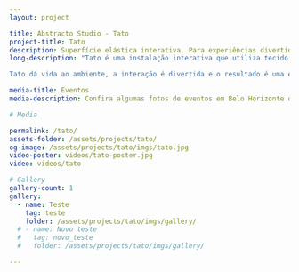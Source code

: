 ```yaml
---
layout: project

title: Abstracto Studio - Tato
project-title: Tato
description: Superfície elástica interativa. Para experiências divertidas e engajantes. O conteúdo visual é personalizável.
long-description: "Tato é uma instalação interativa que utiliza tecido elástico para interação com conteúdos visuais em tempo real. A instalação pode ser feita em diferentes tamanhos, e o conteúdo pode ser personalizado de acordo com sua marca ou evento. <br><br>

Tato dá vida ao ambiente, a interação é divertida e o resultado é uma experiência engajante, com alto compartilhamento em redes sociais."

media-title: Eventos
media-description: Confira algumas fotos de eventos em Belo Horizonte onde a instalação já foi realizada.

# Media

permalink: /tato/
assets-folder: /assets/projects/tato/
og-image: /assets/projects/tato/imgs/tato.jpg
video-poster: videos/tato-poster.jpg
video: videos/tato

# Gallery
gallery-count: 1
gallery:
  - name: Teste
    tag: teste
    folder: /assets/projects/tato/imgs/gallery/
  # - name: Novo teste
  #   tag: novo_teste
  #   folder: /assets/projects/tato/imgs/gallery/

---
```

